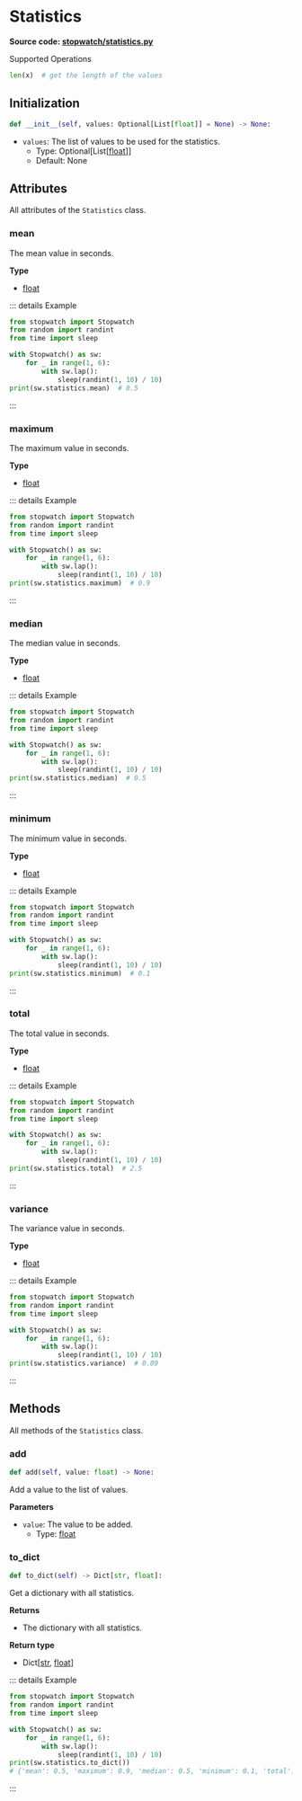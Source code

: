 # Statistics

**Source code: [stopwatch/statistics.py](https://github.com/devRMA/python-stopwatch2/blob/main/stopwatch/statistics.py)**

Supported Operations

```python
len(x)  # get the length of the values
```

## Initialization

```python
def __init__(self, values: Optional[List[float]] = None) -> None:
```

- `values`: The list of values to be used for the statistics.
  - Type: Optional[List[[float](https://docs.python.org/3/library/functions.html#float)]]
  - Default: None

## Attributes

All attributes of the `Statistics` class.

### mean

The mean value in seconds.

**Type**

- [float](https://docs.python.org/3/library/functions.html#float)

::: details Example

```python
from stopwatch import Stopwatch
from random import randint
from time import sleep

with Stopwatch() as sw:
    for _ in range(1, 6):
        with sw.lap():
            sleep(randint(1, 10) / 10)
print(sw.statistics.mean)  # 0.5
```

:::

### maximum

The maximum value in seconds.

**Type**

- [float](https://docs.python.org/3/library/functions.html#float)

::: details Example

```python
from stopwatch import Stopwatch
from random import randint
from time import sleep

with Stopwatch() as sw:
    for _ in range(1, 6):
        with sw.lap():
            sleep(randint(1, 10) / 10)
print(sw.statistics.maximum)  # 0.9
```

:::

### median

The median value in seconds.

**Type**

- [float](https://docs.python.org/3/library/functions.html#float)

::: details Example

```python
from stopwatch import Stopwatch
from random import randint
from time import sleep

with Stopwatch() as sw:
    for _ in range(1, 6):
        with sw.lap():
            sleep(randint(1, 10) / 10)
print(sw.statistics.median)  # 0.5
```

:::

### minimum

The minimum value in seconds.

**Type**

- [float](https://docs.python.org/3/library/functions.html#float)

::: details Example

```python
from stopwatch import Stopwatch
from random import randint
from time import sleep

with Stopwatch() as sw:
    for _ in range(1, 6):
        with sw.lap():
            sleep(randint(1, 10) / 10)
print(sw.statistics.minimum)  # 0.1
```

:::

### total

The total value in seconds.

**Type**

- [float](https://docs.python.org/3/library/functions.html#float)

::: details Example

```python
from stopwatch import Stopwatch
from random import randint
from time import sleep

with Stopwatch() as sw:
    for _ in range(1, 6):
        with sw.lap():
            sleep(randint(1, 10) / 10)
print(sw.statistics.total)  # 2.5
```

:::

### variance

The variance value in seconds.

**Type**

- [float](https://docs.python.org/3/library/functions.html#float)

::: details Example

```python
from stopwatch import Stopwatch
from random import randint
from time import sleep

with Stopwatch() as sw:
    for _ in range(1, 6):
        with sw.lap():
            sleep(randint(1, 10) / 10)
print(sw.statistics.variance)  # 0.09
```

:::

## Methods

All methods of the `Statistics` class.

### add

```py
def add(self, value: float) -> None:
```

Add a value to the list of values.

**Parameters**

- `value`: The value to be added.
  - Type: [float](https://docs.python.org/3/library/functions.html#float)

### to_dict

```py
def to_dict(self) -> Dict[str, float]:
```

Get a dictionary with all statistics.

**Returns**

- The dictionary with all statistics.

**Return type**

- Dict[[str](https://docs.python.org/3/library/stdtypes.html#str), [float](https://docs.python.org/3/library/functions.html#float)]

::: details Example

```python
from stopwatch import Stopwatch
from random import randint
from time import sleep

with Stopwatch() as sw:
    for _ in range(1, 6):
        with sw.lap():
            sleep(randint(1, 10) / 10)
print(sw.statistics.to_dict())
# {'mean': 0.5, 'maximum': 0.9, 'median': 0.5, 'minimum': 0.1, 'total': 2.5, 'variance': 0.09}
```

:::
